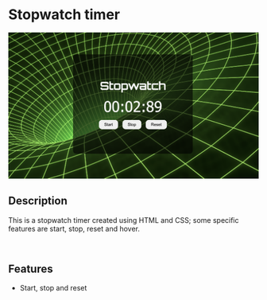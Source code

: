 # Stopwatch timer 
![screen shot of site](./images/stopWatchTimer.png)

## Description
This is a stopwatch timer created using HTML and CSS; some specific features are start, stop, reset and hover. 

<br>

## Features

* Start, stop and reset  
